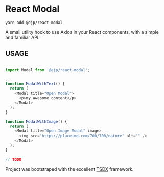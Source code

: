# React Modal

`yarn add @ejp/react-modal`

A small utility hook to use Axios in your React components, with a simple and familiar API.

## USAGE

```javascript

import Modal from '@ejp/react-modal';

...
function ModalWithText() {
  return (
    <Modal title="Open Modal">
      <p>my awesome content</p>
    </Modal>
  );
}

function ModalWithImage() {
  return (
    <Modal title="Open Image Modal" image>
      <img src="https://placeimg.com/700/700/nature" alt="" />
    </Modal>
  );
}

// TODO

```

Project was bootstraped with the excellent [TSDX](https://github.com/jaredpalmer/tsdx) framework.
